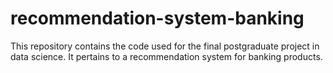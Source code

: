 # recommendation-system-banking
This repository contains the code used for the final postgraduate project in data science. It pertains to a recommendation system for banking products.
